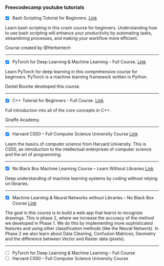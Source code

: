 ### Freecodecamp youtube tutorials

- [x] Bash Scripting Tutorial for Beginners. [Link](https://www.youtube.com/watch?v=tK9Oc6AEnR4)

Learn bash scripting in this crash course for beginners. Understanding how to use bash scripting will enhance your productivity by automating tasks, streamlining processes, and making your workflow more efficient.

Course created by @Herbertech

---
- [x] PyTorch for Deep Learning & Machine Learning – Full Course. [Link](https://www.youtube.com/watch?v=V_xro1bcAuA)

Learn PyTorch for deep learning in this comprehensive course for beginners. PyTorch is a machine learning framework written in Python.

Daniel Bourke developed this course.

---
- [x] C++ Tutorial for Beginners - Full Course. [Link](https://www.youtube.com/watch?v=vLnPwxZdW4Y)

Full introduction into all of the core concepts in C++. 

Giraffe Academy.

---
- [x] Harvard CS50 – Full Computer Science University Course [Link](https://www.youtube.com/watch?v=8mAITcNt710)

Learn the basics of computer science from Harvard University. This is CS50, an introduction to the intellectual enterprises of computer science and the art of programming.

---
- [x] No Black Box Machine Learning Course – Learn Without Libraries [Link](https://www.youtube.com/watch?v=vDDjtwQDw2k)

Deep understanding of machine learning systems by coding without relying on libraries.

---
- [x] Machine Learning & Neural Networks without Libraries – No Black Box Course [Link](https://www.youtube.com/watch?v=3wwiOSxDAmg)

The goal in this course is to build a web app that learns to recognize drawings. This is phase 2, where we increase the accuracy of the method we developed in Phase 1. We do this by implementing more sophisticated features and using other classification methods (like the Neural Network). In Phase 2 we also learn about Data Cleaning, Confusion Matrices, Geometry and the difference between Vector and Raster data (pixels).

---
- [ ] PyTorch for Deep Learning & Machine Learning – Full Course
- [ ] Harvard CS50 – Full Computer Science University Course
